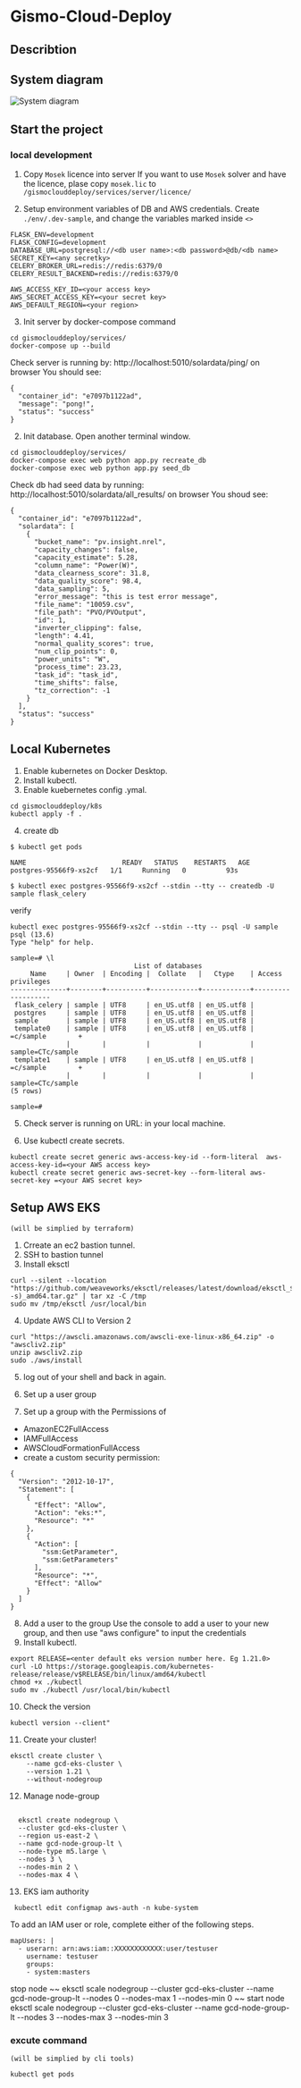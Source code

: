 # Gismo-Cloud-Deploy
## Describtion
## System diagram
![System diagram](./Solar-data-tools-AWS.png)

## Start the project

### local development

1. Copy `Mosek` licence into server
If you want to use `Mosek` solver and have the licence, plase copy `mosek.lic` to `/gismoclouddeploy/services/server/licence/`

2. Setup environment variables of DB and AWS credentials. Create `./env/.dev-sample`, and change the variables marked inside `<>`

~~~
FLASK_ENV=development
FLASK_CONFIG=development
DATABASE_URL=postgresql://<db user name>:<db password>@db/<db name>
SECRET_KEY=<any secretky>
CELERY_BROKER_URL=redis://redis:6379/0
CELERY_RESULT_BACKEND=redis://redis:6379/0

AWS_ACCESS_KEY_ID=<your access key>
AWS_SECRET_ACCESS_KEY=<your secret key>
AWS_DEFAULT_REGION=<your region>
~~~

3. Init server by docker-compose command

~~~
cd gismoclouddeploy/services/
docker-compose up --build
~~~

Check server is running by: http://localhost:5010/solardata/ping/ on browser
You should see:

~~~
{
  "container_id": "e7097b1122ad", 
  "message": "pong!", 
  "status": "success"
}
~~~

2. Init database. Open another terminal window.

~~~
cd gismoclouddeploy/services/
docker-compose exec web python app.py recreate_db
docker-compose exec web python app.py seed_db
~~~

Check db had seed data by running: http://localhost:5010/solardata/all_results/ on browser
You shoud see:

~~~
{
  "container_id": "e7097b1122ad", 
  "solardata": [
    {
      "bucket_name": "pv.insight.nrel", 
      "capacity_changes": false, 
      "capacity_estimate": 5.28, 
      "column_name": "Power(W)", 
      "data_clearness_score": 31.8, 
      "data_quality_score": 98.4, 
      "data_sampling": 5, 
      "error_message": "this is test error message", 
      "file_name": "10059.csv", 
      "file_path": "PVO/PVOutput", 
      "id": 1, 
      "inverter_clipping": false, 
      "length": 4.41, 
      "normal_quality_scores": true, 
      "num_clip_points": 0, 
      "power_units": "W", 
      "process_time": 23.23, 
      "task_id": "task_id", 
      "time_shifts": false, 
      "tz_correction": -1
    }
  ], 
  "status": "success"
}
~~~


## Local Kubernetes

1. Enable kubernetes on Docker Desktop.
2. Install kubectl.
3. Enable kuebernetes config .ymal.

~~~
cd gismoclouddeploy/k8s
kubectl apply -f .
~~~

4. create db 
~~~
$ kubectl get pods

NAME                        READY   STATUS    RESTARTS   AGE
postgres-95566f9-xs2cf   1/1     Running   0          93s

$ kubectl exec postgres-95566f9-xs2cf --stdin --tty -- createdb -U sample flask_celery
~~~
verify 
~~~
kubectl exec postgres-95566f9-xs2cf --stdin --tty -- psql -U sample
psql (13.6)
Type "help" for help.

sample=# \l
                               List of databases
     Name     | Owner  | Encoding |  Collate   |   Ctype    | Access privileges 
--------------+--------+----------+------------+------------+-------------------
 flask_celery | sample | UTF8     | en_US.utf8 | en_US.utf8 | 
 postgres     | sample | UTF8     | en_US.utf8 | en_US.utf8 | 
 sample       | sample | UTF8     | en_US.utf8 | en_US.utf8 | 
 template0    | sample | UTF8     | en_US.utf8 | en_US.utf8 | =c/sample        +
              |        |          |            |            | sample=CTc/sample
 template1    | sample | UTF8     | en_US.utf8 | en_US.utf8 | =c/sample        +
              |        |          |            |            | sample=CTc/sample
(5 rows)

sample=# 
~~~
5. Check server is running on URL: in your local machine.

6. Use kubectl create secrets. 

~~~
kubectl create secret generic aws-access-key-id --form-literal  aws-access-key-id=<your AWS access key>
kubectl create secret generic aws-secret-key --form-literal aws-secret-key =<your AWS secret key>

~~~
## Setup AWS EKS 
`(will be simplied by terraform)`
1. Crreate an ec2 bastion tunnel. 
2. SSH to bastion tunnel
3. Install eksctl
~~~
curl --silent --location "https://github.com/weaveworks/eksctl/releases/latest/download/eksctl_$(uname -s)_amd64.tar.gz" | tar xz -C /tmp
sudo mv /tmp/eksctl /usr/local/bin
~~~
4. Update AWS CLI to Version 2
~~~
curl "https://awscli.amazonaws.com/awscli-exe-linux-x86_64.zip" -o "awscliv2.zip"
unzip awscliv2.zip
sudo ./aws/install
~~~
5. log out of your shell and back in again.

6. Set up a user group
7. Set up a group with the Permissions of
- AmazonEC2FullAccess
- IAMFullAccess
- AWSCloudFormationFullAccess
- create a custom security permission:
~~~
{
  "Version": "2012-10-17",
  "Statement": [
    {
      "Effect": "Allow",
      "Action": "eks:*",
      "Resource": "*"
    },
    {
      "Action": [
        "ssm:GetParameter",
        "ssm:GetParameters"
      ],
      "Resource": "*",
      "Effect": "Allow"
    }
  ]
}
~~~
8.  Add a user to the group
Use the console to add a user to your new group, and then use "aws configure" to input the credentials
9. Install kubectl.
~~~
export RELEASE=<enter default eks version number here. Eg 1.21.0>
curl -LO https://storage.googleapis.com/kubernetes-release/release/v$RELEASE/bin/linux/amd64/kubectl
chmod +x ./kubectl
sudo mv ./kubectl /usr/local/bin/kubectl
~~~
10.  Check the version 
~~~
kubectl version --client"
~~~
11.  Create your cluster!
~~~
eksctl create cluster \
    --name gcd-eks-cluster \
    --version 1.21 \
    --without-nodegroup
~~~
12. Manage node-group
~~~

  eksctl create nodegroup \
  --cluster gcd-eks-cluster \
  --region us-east-2 \
  --name gcd-node-group-lt \
  --node-type m5.large \
  --nodes 3 \
  --nodes-min 2 \
  --nodes-max 4 \
~~~
13. EKS iam authority
~~~
 kubectl edit configmap aws-auth -n kube-system
~~~
To add an IAM user or role, complete either of the following steps.
~~~
mapUsers: |
  - userarn: arn:aws:iam::XXXXXXXXXXXX:user/testuser
    username: testuser
    groups:
    - system:masters
~~~
stop node 
~~
eksctl scale nodegroup --cluster gcd-eks-cluster --name gcd-node-group-lt --nodes 0 --nodes-max 1 --nodes-min 0
~~
start node 
eksctl scale nodegroup --cluster gcd-eks-cluster --name gcd-node-group-lt --nodes 3 --nodes-max 3 --nodes-min 3
### excute command
`(will be simplied by cli tools)`
~~~
kubectl get pods


~~~